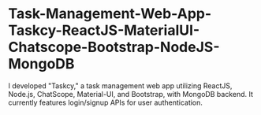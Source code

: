 # Task-Management-Web-App-Taskcy-ReactJS-MaterialUI-Chatscope-Bootstrap-NodeJS-MongoDB
 I developed "Taskcy," a task management web app utilizing ReactJS, Node.js, ChatScope, Material-UI, and Bootstrap, with MongoDB backend. It currently features login/signup APIs for user authentication.

